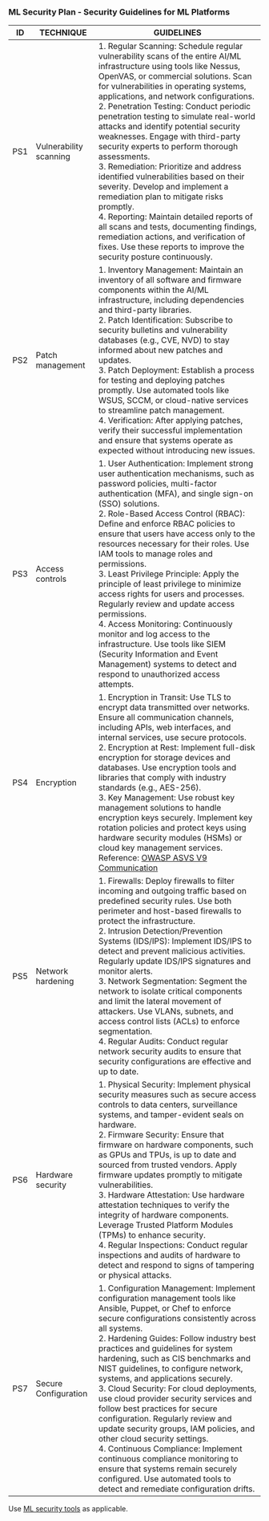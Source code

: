 ### ML Security Plan - Security Guidelines for ML Platforms

ID | TECHNIQUE | GUIDELINES
--- | --- | ---
PS1 | Vulnerability scanning | 1. Regular Scanning: Schedule regular vulnerability scans of the entire AI/ML infrastructure using tools like Nessus, OpenVAS, or commercial solutions. Scan for vulnerabilities in operating systems, applications, and network configurations. <br> 2. Penetration Testing: Conduct periodic penetration testing to simulate real-world attacks and identify potential security weaknesses. Engage with third-party security experts to perform thorough assessments. <br> 3. Remediation: Prioritize and address identified vulnerabilities based on their severity. Develop and implement a remediation plan to mitigate risks promptly. <br> 4. Reporting: Maintain detailed reports of all scans and tests, documenting findings, remediation actions, and verification of fixes. Use these reports to improve the security posture continuously.
PS2 | Patch management | 1. Inventory Management: Maintain an inventory of all software and firmware components within the AI/ML infrastructure, including dependencies and third-party libraries. <br> 2. Patch Identification: Subscribe to security bulletins and vulnerability databases (e.g., CVE, NVD) to stay informed about new patches and updates. <br> 3. Patch Deployment: Establish a process for testing and deploying patches promptly. Use automated tools like WSUS, SCCM, or cloud-native services to streamline patch management. <br> 4. Verification: After applying patches, verify their successful implementation and ensure that systems operate as expected without introducing new issues.
PS3 | Access controls | 1. User Authentication: Implement strong user authentication mechanisms, such as password policies, multi-factor authentication (MFA), and single sign-on (SSO) solutions. <br> 2. Role-Based Access Control (RBAC): Define and enforce RBAC policies to ensure that users have access only to the resources necessary for their roles. Use IAM tools to manage roles and permissions. <br> 3. Least Privilege Principle: Apply the principle of least privilege to minimize access rights for users and processes. Regularly review and update access permissions. <br> 4. Access Monitoring: Continuously monitor and log access to the infrastructure. Use tools like SIEM (Security Information and Event Management) systems to detect and respond to unauthorized access attempts.
PS4 | Encryption | 1. Encryption in Transit: Use TLS to encrypt data transmitted over networks. Ensure all communication channels, including APIs, web interfaces, and internal services, use secure protocols. <br> 2. Encryption at Rest: Implement full-disk encryption for storage devices and databases. Use encryption tools and libraries that comply with industry standards (e.g., AES-256). <br> 3. Key Management: Use robust key management solutions to handle encryption keys securely. Implement key rotation policies and protect keys using hardware security modules (HSMs) or cloud key management services. <br> Reference: [OWASP ASVS V9 Communication](https://github.com/OWASP/ASVS/blob/master/4.0/en/0x17-V9-Communications.md)
PS5 | Network hardening | 1. Firewalls: Deploy firewalls to filter incoming and outgoing traffic based on predefined security rules. Use both perimeter and host-based firewalls to protect the infrastructure. <br> 2. Intrusion Detection/Prevention Systems (IDS/IPS): Implement IDS/IPS to detect and prevent malicious activities. Regularly update IDS/IPS signatures and monitor alerts. <br> 3. Network Segmentation: Segment the network to isolate critical components and limit the lateral movement of attackers. Use VLANs, subnets, and access control lists (ACLs) to enforce segmentation. <br> 4. Regular Audits: Conduct regular network security audits to ensure that security configurations are effective and up to date.
PS6 | Hardware security | 1. Physical Security: Implement physical security measures such as secure access controls to data centers, surveillance systems, and tamper-evident seals on hardware. <br> 2. Firmware Security: Ensure that firmware on hardware components, such as GPUs and TPUs, is up to date and sourced from trusted vendors. Apply firmware updates promptly to mitigate vulnerabilities. <br> 3. Hardware Attestation: Use hardware attestation techniques to verify the integrity of hardware components. Leverage Trusted Platform Modules (TPMs) to enhance security. <br> 4. Regular Inspections: Conduct regular inspections and audits of hardware to detect and respond to signs of tampering or physical attacks.
PS7 | Secure Configuration | 1. Configuration Management: Implement configuration management tools like Ansible, Puppet, or Chef to enforce secure configurations consistently across all systems. <br> 2. Hardening Guides: Follow industry best practices and guidelines for system hardening, such as CIS benchmarks and NIST guidelines, to configure network, systems, and applications securely. <br> 3. Cloud Security: For cloud deployments, use cloud provider security services and follow best practices for secure configuration. Regularly review and update security groups, IAM policies, and other cloud security settings. <br> 4. Continuous Compliance: Implement continuous compliance monitoring to ensure that systems remain securely configured. Use automated tools to detect and remediate configuration drifts.

Use [ML security tools](../../tools/ml-security-tools.md) as applicable.